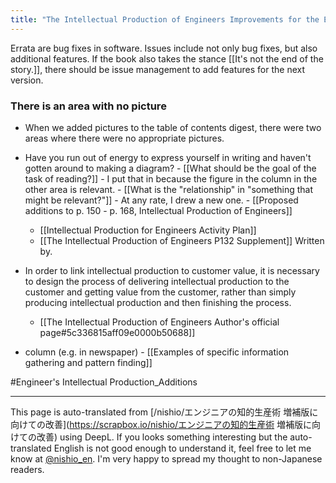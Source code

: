```yaml
---
title: "The Intellectual Production of Engineers Improvements for the Expanded Edition"
---
```


Errata are bug fixes in software.
Issues include not only bug fixes, but also additional features.
If the book also takes the stance [[It's not the end of the story.]], there should be issue management to add features for the next version.

### There is an area with no picture
- When we added pictures to the table of contents digest, there were two areas where there were no appropriate pictures.
- Have you run out of energy to express yourself in writing and haven't gotten around to making a diagram?
        - [[What should be the goal of the task of reading?]]
        - I put that in because the figure in the column in the other area is relevant.
        - [[What is the "relationship" in "something that might be relevant?"]]
        - At any rate, I drew a new one.
            - [[Proposed additions to p. 150 - p. 168, Intellectual Production of Engineers]]

    - [[Intellectual Production for Engineers Activity Plan]]
    - [[The Intellectual Production of Engineers P132 Supplement]] Written by.

- In order to link intellectual production to customer value, it is necessary to design the process of delivering intellectual production to the customer and getting value from the customer, rather than simply producing intellectual production and then finishing the process.
    - [[The Intellectual Production of Engineers Author's official page#5c336815aff09e0000b50688]]

- column (e.g. in newspaper)
        - [[Examples of specific information gathering and pattern finding]]

#Engineer's Intellectual Production_Additions

---
This page is auto-translated from [/nishio/エンジニアの知的生産術 増補版に向けての改善](https://scrapbox.io/nishio/エンジニアの知的生産術 増補版に向けての改善) using DeepL. If you looks something interesting but the auto-translated English is not good enough to understand it, feel free to let me know at [@nishio_en](https://twitter.com/nishio_en). I'm very happy to spread my thought to non-Japanese readers.